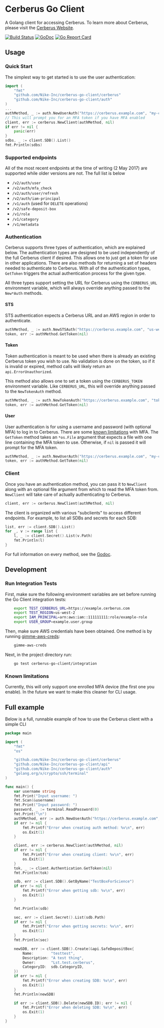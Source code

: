 # Cerberus Go Client
A Golang client for accessing Cerberus. To learn more about Cerberus, please visit
the [Cerberus Website](http://engineering.nike.com/cerberus/).

[![Build Status](https://travis-ci.org/Nike-Inc/cerberus-go-client.svg?branch=master)](https://travis-ci.org/Nike-Inc/cerberus-go-client)
[![GoDoc](https://godoc.org/github.com/Nike-Inc/cerberus-go-client/cerberus?status.svg)](https://godoc.org/github.com/Nike-Inc/cerberus-go-client/cerberus)
[![Go Report Card](https://goreportcard.com/badge/github.com/Nike-Inc/cerberus-go-client)](https://goreportcard.com/report/github.com/Nike-Inc/cerberus-go-client)

## Usage

### Quick Start
The simplest way to get started is to use the user authentication:
```go
import (
	"fmt"
	"github.com/Nike-Inc/cerberus-go-client/cerberus"
	"github.com/Nike-Inc/cerberus-go-client/auth"
)
...
authMethod, _ := auth.NewUserAuth("https://cerberus.example.com", "my-cerberus-user", "my-password")
// This will prompt you for an MFA token if you have MFA enabled
client, err := cerberus.NewClient(authMethod, nil)
if err != nil {
    panic(err)
}
sdbs, _ := client.SDB().List()
fmt.Println(sdbs)
```

### Supported endpoints
All of the most recent endpoints at the time of writing (2 May 2017) are supported while older
versions are not. The full list is below

- `/v2/auth/user`
- `/v2/auth/mfa_check`
- `/v2/auth/user/refresh`
- `/v2/auth/iam-principal`
- `/v1/auth` (used for `DELETE` operations)
- `/v2/safe-deposit-box`
- `/v1/role`
- `/v1/category`
- `/v1/metadata`

### Authentication
Cerberus supports three types of authentication, which are explained below. The authentication types
are designed to be used independently of the full Cerberus client if desired. This allows one
to just get a token for use in other applications. There are also methods for returning a
set of headers needed to authenticate to Cerberus. With all of the authentication types, `GetToken`
triggers the actual authentication process for the given type.

All three types support setting the URL for Cerberus using the `CERBERUS_URL` environment variable,
which will always override anything passed to the `New*Auth` methods.

#### STS
STS authentication expects a Cerberus URL and an AWS region in order to authenticate.

```go
authMethod, _ := auth.NewSTSAuth("https://cerberus.example.com", "us-west-2")
token, err := authMethod.GetToken(nil)
```

#### Token
Token authentication is meant to be used when there is already an existing Cerberus token you
wish to use. No validation is done on the token, so if it is invalid or expired, method calls
will likely return an `api.ErrorUnauthorized`.

This method also allows one to set a token using the `CERBERUS_TOKEN` environment variable.
Like `CERBERUS_URL`, this will override anything passed to the `NewTokenAuth` method.

```go
authMethod, _ := auth.NewTokenAuth("https://cerberus.example.com", "token")
token, err := authMethod.GetToken(nil)
```

#### User
User authentication is for using a username and password (with optional MFA) to log in to Cerberus.
There are some [known limitations](#known-limitations) with MFA. The `GetToken` method takes an `*os.File`
argument that expects a file with one line containing the MFA token to use. Otherwise, if `nil` is passed
it will prompt for the MFA token.

```go
authMethod, _ := auth.NewUserAuth("https://cerberus.example.com", "my-cerberus-user", "my-password")
token, err := authMethod.GetToken(nil)
```

### Client
Once you have an authentication method, you can pass it to `NewClient` along with an optional file argument
from which to read the MFA token from. `NewClient` will take care of actually authenticating to Cerberus.

```go
client, err := cerberus.NewClient(authMethod, nil)
```

The client is organized with various "subclients" to access different endpoints. For example, to list all
SDBs and secrets for each SDB:

```go
list, err := client.SDB().List()
for _, v := range list {
    l, _ := client.Secret().List(v.Path)
    fmt.Println(l)
}
```

For full information on every method, see the [Godoc]().

## Development

### Run Integration Tests

First, make sure the following environment variables are set before running the Go Client integration tests:

``` bash
    export TEST_CERBERUS_URL=https://example.cerberus.com
    export TEST_REGION=us-west-2
    export IAM_PRINCIPAL=arn:aws:iam::111111111:role/example-role
    export USER_GROUP=example.user.group
```

Then, make sure AWS credentials have been obtained. One method is by running [gimme-aws-creds](https://github.com/Nike-Inc/gimme-aws-creds):

```bash
    gimme-aws-creds
```

Next, in the project directory run:
```bash
    go test cerberus-go-client/integration
```

### Known limitations
Currently, this will only support one enrolled MFA device (the first one you enable). In the
future we want to make this cleaner for CLI usage.

## Full example
Below is a full, runnable example of how to use the Cerberus client with a simple CLI

```go
package main

import (
	"fmt"
	"os"

	"github.com/Nike-Inc/cerberus-go-client/cerberus"
	"github.com/Nike-Inc/cerberus-go-client/api"
	"github.com/Nike-Inc/cerberus-go-client/auth"
	"golang.org/x/crypto/ssh/terminal"
)

func main() {
	var username string
	fmt.Print("Input username: ")
	fmt.Scan(&username)
	fmt.Print("Input password: ")
	password, _ := terminal.ReadPassword(0)
	fmt.Print("\n")
	authMethod, err := auth.NewUserAuth("https://cerberus.example.com", username, string(password))
	if err != nil {
		fmt.Printf("Error when creating auth method: %v\n", err)
		os.Exit(1)
	}

	client, err := cerberus.NewClient(authMethod, nil)
	if err != nil {
		fmt.Printf("Error when creating client: %v\n", err)
		os.Exit(1)
	}
	tok, _ := client.Authentication.GetToken(nil)
	fmt.Println(tok)

	sdb, err := client.SDB().GetByName("TestBoxForScience")
	if err != nil {
		fmt.Printf("Error when getting sdb: %v\n", err)
		os.Exit(1)
	}

	fmt.Println(sdb)

	sec, err := client.Secret().List(sdb.Path)
	if err != nil {
		fmt.Printf("Error when getting secrets: %v\n", err)
		os.Exit(1)
	}
	fmt.Println(sec)

	newSDB, err := client.SDB().Create(&api.SafeDepositBox{
		Name:        "testtest",
		Description: "A test thing",
		Owner:       "Lst.test.cerberus",
		CategoryID:  sdb.CategoryID,
	})
	if err != nil {
		fmt.Printf("Error when creating SDB: %v\n", err)
		os.Exit(1)
	}
	fmt.Println(newSDB)

	if err := client.SDB().Delete(newSDB.ID); err != nil {
		fmt.Printf("Error when deleting SDB: %v\n", err)
		os.Exit(1)
	}
}
```

